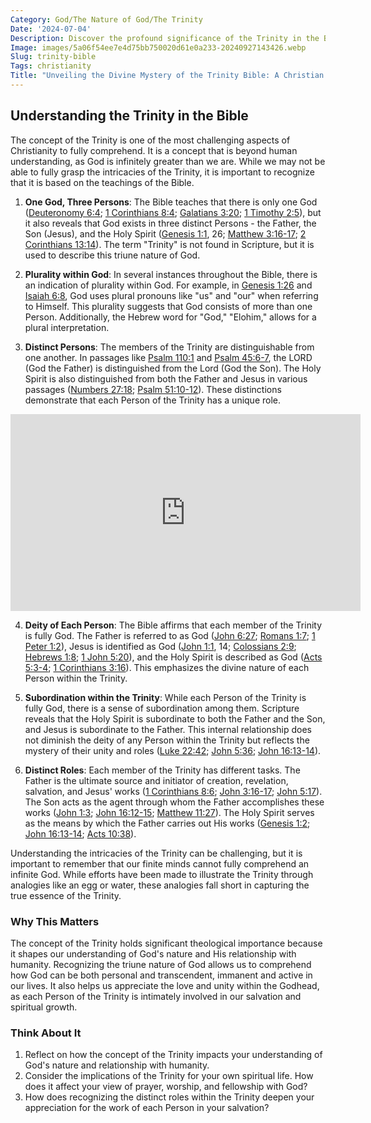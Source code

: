```yaml
---
Category: God/The Nature of God/The Trinity
Date: '2024-07-04'
Description: Discover the profound significance of the Trinity in the Bible, exploring the theological concept of the Father, Son, and Holy Spirit as one Godhead. Delve into the biblical foundation and implications of this core Christian doctrine.
Image: images/5a06f54ee7e4d75bb750020d61e0a233-20240927143426.webp
Slug: trinity-bible
Tags: christianity
Title: "Unveiling the Divine Mystery of the Trinity Bible: A Christian's Guide"
---
```


## Understanding the Trinity in the Bible

The concept of the Trinity is one of the most challenging aspects of Christianity to fully comprehend. It is a concept that is beyond human understanding, as God is infinitely greater than we are. While we may not be able to fully grasp the intricacies of the Trinity, it is important to recognize that it is based on the teachings of the Bible.

1. **One God, Three Persons**: The Bible teaches that there is only one God ([Deuteronomy 6:4](https://www.bibleref.com/Deuteronomy/6/Deuteronomy-6-4.html); [1 Corinthians 8:4](https://www.bibleref.com/1-Corinthians/8/1-Corinthians-8-4.html); [Galatians 3:20](https://www.bibleref.com/Galatians/3/Galatians-3-20.html); [1 Timothy 2:5](https://www.bibleref.com/1-Timothy/2/1-Timothy-2-5.html)), but it also reveals that God exists in three distinct Persons - the Father, the Son (Jesus), and the Holy Spirit ([Genesis 1:1](https://www.bibleref.com/Genesis/1/Genesis-1-1.html), 26; [Matthew 3:16-17](https://www.bibleref.com/Matthew/3/Matthew-3-16.html); [2 Corinthians 13:14](https://www.bibleref.com/2-Corinthians/13/2-Corinthians-13-14.html)). The term "Trinity" is not found in Scripture, but it is used to describe this triune nature of God.

2. **Plurality within God**: In several instances throughout the Bible, there is an indication of plurality within God. For example, in [Genesis 1:26](https://www.bibleref.com/Genesis/1/Genesis-1-26.html) and [Isaiah 6:8](https://www.bibleref.com/Isaiah/6/Isaiah-6-8.html), God uses plural pronouns like "us" and "our" when referring to Himself. This plurality suggests that God consists of more than one Person. Additionally, the Hebrew word for "God," "Elohim," allows for a plural interpretation.

3. **Distinct Persons**: The members of the Trinity are distinguishable from one another. In passages like [Psalm 110:1](https://www.bibleref.com/Psalm/110/Psalm-110-1.html) and [Psalm 45:6-7](https://www.bibleref.com/Psalm/45/Psalm-45-6.html), the LORD (God the Father) is distinguished from the Lord (God the Son). The Holy Spirit is also distinguished from both the Father and Jesus in various passages ([Numbers 27:18](https://www.bibleref.com/Numbers/27/Numbers-27-18.html); [Psalm 51:10-12](https://www.bibleref.com/Psalm/51/Psalm-51-10.html)). These distinctions demonstrate that each Person of the Trinity has a unique role.


<iframe width="560" height="315" src="https://www.youtube.com/embed/6_LAZZCm_Ko" frameborder="0" allow="autoplay; encrypted-media" allowfullscreen></iframe>


4. **Deity of Each Person**: The Bible affirms that each member of the Trinity is fully God. The Father is referred to as God ([John 6:27](https://www.bibleref.com/John/6/John-6-27.html); [Romans 1:7](https://www.bibleref.com/Romans/1/Romans-1-7.html); [1 Peter 1:2](https://www.bibleref.com/1-Peter/1/1-Peter-1-2.html)), Jesus is identified as God ([John 1:1](https://www.bibleref.com/John/1/John-1-1.html), 14; [Colossians 2:9](https://www.bibleref.com/Colossians/2/Colossians-2-9.html); [Hebrews 1:8](https://www.bibleref.com/Hebrews/1/Hebrews-1-8.html); [1 John 5:20](https://www.bibleref.com/1-John/5/1-John-5-20.html)), and the Holy Spirit is described as God ([Acts 5:3-4](https://www.bibleref.com/Acts/5/Acts-5-3.html); [1 Corinthians 3:16](https://www.bibleref.com/1-Corinthians/3/1-Corinthians-3-16.html)). This emphasizes the divine nature of each Person within the Trinity.

5. **Subordination within the Trinity**: While each Person of the Trinity is fully God, there is a sense of subordination among them. Scripture reveals that the Holy Spirit is subordinate to both the Father and the Son, and Jesus is subordinate to the Father. This internal relationship does not diminish the deity of any Person within the Trinity but reflects the mystery of their unity and roles ([Luke 22:42](https://www.bibleref.com/Luke/22/Luke-22-42.html); [John 5:36](https://www.bibleref.com/John/5/John-5-36.html); [John 16:13-14](https://www.bibleref.com/John/16/John-16-13.html)).

6. **Distinct Roles**: Each member of the Trinity has different tasks. The Father is the ultimate source and initiator of creation, revelation, salvation, and Jesus' works ([1 Corinthians 8:6](https://www.bibleref.com/1-Corinthians/8/1-Corinthians-8-6.html); [John 3:16-17](https://www.bibleref.com/John/3/John-3-16.html); [John 5:17](https://www.bibleref.com/John/5/John-5-17.html)). The Son acts as the agent through whom the Father accomplishes these works ([John 1:3](https://www.bibleref.com/John/1/John-1-3.html); [John 16:12-15](https://www.bibleref.com/John/16/John-16-12.html); [Matthew 11:27](https://www.bibleref.com/Matthew/11/Matthew-11-27.html)). The Holy Spirit serves as the means by which the Father carries out His works ([Genesis 1:2](https://www.bibleref.com/Genesis/1/Genesis-1-2.html); [John 16:13-14](https://www.bibleref.com/John/16/John-16-13.html); [Acts 10:38](https://www.bibleref.com/Acts/10/Acts-10-38.html)).

Understanding the intricacies of the Trinity can be challenging, but it is important to remember that our finite minds cannot fully comprehend an infinite God. While efforts have been made to illustrate the Trinity through analogies like an egg or water, these analogies fall short in capturing the true essence of the Trinity.

### Why This Matters

The concept of the Trinity holds significant theological importance because it shapes our understanding of God's nature and His relationship with humanity. Recognizing the triune nature of God allows us to comprehend how God can be both personal and transcendent, immanent and active in our lives. It also helps us appreciate the love and unity within the Godhead, as each Person of the Trinity is intimately involved in our salvation and spiritual growth.

### Think About It

1. Reflect on how the concept of the Trinity impacts your understanding of God's nature and relationship with humanity.
2. Consider the implications of the Trinity for your own spiritual life. How does it affect your view of prayer, worship, and fellowship with God?
3. How does recognizing the distinct roles within the Trinity deepen your appreciation for the work of each Person in your salvation?